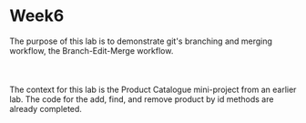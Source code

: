 # Week6 

The purpose of this lab is to demonstrate git's branching and merging workflow, the Branch-Edit-Merge workflow.
<br/><br/><br/><br/>
The context for this lab is the Product Catalogue mini-project from an earlier lab. The code for the add, find, and remove product by id methods are already completed.